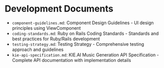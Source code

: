 # Development Documents

- `component-guidelines.md`: Component Design Guidelines - UI design principles using ViewComponent
- `coding-standards.md`: Ruby on Rails Coding Standards - Standards and best practices for Ruby/Rails development
- `testing-strategy.md`: Testing Strategy - Comprehensive testing approach and guidelines
- `kie-api-specification.md`: KIE.AI Music Generation API Specification - Complete API documentation with implementation details